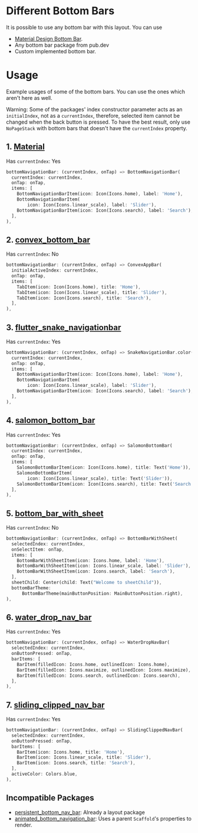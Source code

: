 # Different Bottom Bars
It is possible to use any bottom bar with this layout. You can use
 - [Material Design Bottom Bar](https://api.flutter.dev/flutter/material/BottomNavigationBar-class.html).
 - Any bottom bar package from pub.dev
 - Custom implemented bottom bar.

# Usage
Example usages of some of the bottom bars. You can use the ones which aren't here as well.

Warning: Some of the packages' index constructor parameter acts as an `initialIndex`, not as a `currentIndex`, therefore, selected item cannot be changed when the back button is pressed. To have the best result, only use `NoPageStack` with bottom bars that doesn't have the `currentIndex` property.

## 1. [Material](https://api.flutter.dev/flutter/material/BottomNavigationBar-class.html)

Has `currentIndex`: Yes

```dart
bottomNavigationBar: (currentIndex, onTap) => BottomNavigationBar(
  currentIndex: currentIndex,
  onTap: onTap,
  items: [
    BottomNavigationBarItem(icon: Icon(Icons.home), label: 'Home'),
    BottomNavigationBarItem(
        icon: Icon(Icons.linear_scale), label: 'Slider'),
    BottomNavigationBarItem(icon: Icon(Icons.search), label: 'Search'),
  ],
),
```

## 2. [convex_bottom_bar](https://pub.dev/packages/convex_bottom_bar)

Has `currentIndex`: No

```dart
bottomNavigationBar: (currentIndex, onTap) => ConvexAppBar(
  initialActiveIndex: currentIndex,
  onTap: onTap,
  items: [
    TabItem(icon: Icon(Icons.home), title: 'Home'),
    TabItem(icon: Icon(Icons.linear_scale), title: 'Slider'),
    TabItem(icon: Icon(Icons.search), title: 'Search'),
  ],
),
```

## 3. [flutter_snake_navigationbar](https://pub.dev/packages/flutter_snake_navigationbar)

Has `currentIndex`: Yes

```dart
bottomNavigationBar: (currentIndex, onTap) => SnakeNavigationBar.color(
  currentIndex: currentIndex,
  onTap: onTap,
  items: [
    BottomNavigationBarItem(icon: Icon(Icons.home), label: 'Home'),
    BottomNavigationBarItem(
        icon: Icon(Icons.linear_scale), label: 'Slider'),
    BottomNavigationBarItem(icon: Icon(Icons.search), label: 'Search'),
  ],
),
```

## 4. [salomon_bottom_bar](https://pub.dev/packages/salomon_bottom_bar)

Has `currentIndex`: Yes

```dart
bottomNavigationBar: (currentIndex, onTap) => SalomonBottomBar(
  currentIndex: currentIndex,
  onTap: onTap,
  items: [
    SalomonBottomBarItem(icon: Icon(Icons.home), title: Text('Home')),
    SalomonBottomBarItem(
        icon: Icon(Icons.linear_scale), title: Text('Slider')),
    SalomonBottomBarItem(icon: Icon(Icons.search), title: Text('Search')),
  ],
),
```

## 5. [bottom_bar_with_sheet](https://pub.dev/packages/bottom_bar_with_sheet)

Has `currentIndex`: No

```dart
bottomNavigationBar: (currentIndex, onTap) => BottomBarWithSheet(
  selectedIndex: currentIndex,
  onSelectItem: onTap,
  items: [
    BottomBarWithSheetItem(icon: Icons.home, label: 'Home'),
    BottomBarWithSheetItem(icon: Icons.linear_scale, label: 'Slider'),
    BottomBarWithSheetItem(icon: Icons.search, label: 'Search'),
  ],
  sheetChild: Center(child: Text("Welcome to sheetChild")),
  bottomBarTheme:
      BottomBarTheme(mainButtonPosition: MainButtonPosition.right),
),
```

## 6. [water_drop_nav_bar](https://pub.dev/packages/water_drop_nav_bar)

Has `currentIndex`: Yes

```dart
bottomNavigationBar: (currentIndex, onTap) => WaterDropNavBar(
  selectedIndex: currentIndex,
  onButtonPressed: onTap,
  barItems: [
    BarItem(filledIcon: Icons.home, outlinedIcon: Icons.home),
    BarItem(filledIcon: Icons.maximize, outlinedIcon: Icons.maximize),
    BarItem(filledIcon: Icons.search, outlinedIcon: Icons.search),
  ],
),
```

## 7. [sliding_clipped_nav_bar](https://pub.dev/packages/sliding_clipped_nav_bar)

Has `currentIndex`: Yes

```dart
bottomNavigationBar: (currentIndex, onTap) => SlidingClippedNavBar(
  selectedIndex: currentIndex,
  onButtonPressed: onTap,
  barItems: [
    BarItem(icon: Icons.home, title: 'Home'),
    BarItem(icon: Icons.linear_scale, title: 'Slider'),
    BarItem(icon: Icons.search, title: 'Search'),
  ],
  activeColor: Colors.blue,
),
```

## Incompatible Packages
 - [persistent_bottom_nav_bar](https://pub.dev/packages/persistent_bottom_nav_bar): Already a layout package
 - [animated_bottom_navigation_bar](https://pub.dev/packages/animated_bottom_navigation_bar): Uses a parent `Scaffold`'s properties to render.
